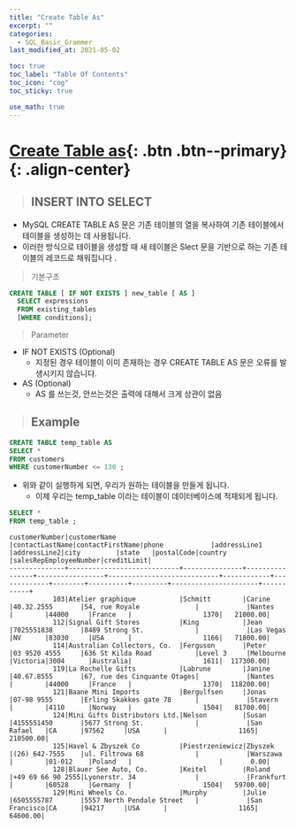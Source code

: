 ```yaml
---
title: "Create Table As"
excerpt: ""
categories:
  - SQL_Basic_Grammer
last_modified_at: 2021-05-02

toc: true
toc_label: "Table Of Contents"
toc_icon: "cog"
toc_sticky: true

use_math: true
---
```


# [Create Table as](#link){: .btn .btn--primary}{: .align-center}

> ## INSERT INTO SELECT

- MySQL CREATE TABLE AS 문은 기존 테이블의 열을 복사하여 기존 테이블에서 테이블을 생성하는 데 사용됩니다.
- 이러한 방식으로 테이블을 생성할 때 새 테이블은 Slect 문을 기반으로 하는 기존 테이블의 레코드로 채워집니다 .

> 기본구조

```sql
CREATE TABLE [ IF NOT EXISTS ] new_table [ AS ] 
  SELECT expressions
  FROM existing_tables
  [WHERE conditions];
```

> Parameter 

- IF NOT EXISTS (Optional)
  - 지정된 경우 테이블이 이미 존재하는 경우 CREATE TABLE AS 문은 오류를 발생시키지 않습니다.
- AS (Optional)
  - AS 를 쓰는것, 안쓰는것은 출력에 대해서 크게 상관이 없음

> ## Example

```sql
CREATE TABLE temp_table AS
SELECT *
FROM customers 
WHERE customerNumber <= 130 ;
```

- 위와 같이 실행하게 되면, 우리가 원하는 테이블을 만들게 됩니다. 
  - 이제 우리는 temp_table 이라는 테이블이 데이터베이스에 적재되게 됩니다.

```sql
SELECT *
FROM temp_table ; 
```

```
customerNumber|customerName                |contactLastName|contactFirstName|phone            |addressLine1                |addressLine2|city         |state   |postalCode|country  |salesRepEmployeeNumber|creditLimit|
--------------+----------------------------+---------------+----------------+-----------------+----------------------------+------------+-------------+--------+----------+---------+----------------------+-----------+
           103|Atelier graphique           |Schmitt        |Carine          |40.32.2555       |54, rue Royale              |            |Nantes       |        |44000     |France   |                  1370|   21000.00|
           112|Signal Gift Stores          |King           |Jean            |7025551838       |8489 Strong St.             |            |Las Vegas    |NV      |83030     |USA      |                  1166|   71800.00|
           114|Australian Collectors, Co.  |Ferguson       |Peter           |03 9520 4555     |636 St Kilda Road           |Level 3     |Melbourne    |Victoria|3004      |Australia|                  1611|  117300.00|
           119|La Rochelle Gifts           |Labrune        |Janine          |40.67.8555       |67, rue des Cinquante Otages|            |Nantes       |        |44000     |France   |                  1370|  118200.00|
           121|Baane Mini Imports          |Bergulfsen     |Jonas           |07-98 9555       |Erling Skakkes gate 78      |            |Stavern      |        |4110      |Norway   |                  1504|   81700.00|
           124|Mini Gifts Distributors Ltd.|Nelson         |Susan           |4155551450       |5677 Strong St.             |            |San Rafael   |CA      |97562     |USA      |                  1165|  210500.00|
           125|Havel & Zbyszek Co          |Piestrzeniewicz|Zbyszek         |(26) 642-7555    |ul. Filtrowa 68             |            |Warszawa     |        |01-012    |Poland   |                      |       0.00|
           128|Blauer See Auto, Co.        |Keitel         |Roland          |+49 69 66 90 2555|Lyonerstr. 34               |            |Frankfurt    |        |60528     |Germany  |                  1504|   59700.00|
           129|Mini Wheels Co.             |Murphy         |Julie           |6505555787       |5557 North Pendale Street   |            |San Francisco|CA      |94217     |USA      |                  1165|   64600.00|
```

